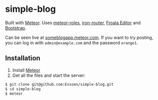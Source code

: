 # simple-blog

Built with [Meteor](http://meteor.com). Uses [meteor-roles](https://github.com/alanning/meteor-roles
), [iron-router](https://github.com/iron-meteor/iron-router), [Froala Editor](https://github.com/froala/froala-reactive) and [Bootstrap](http://getbootstrap.com).

Can be seen live at [someblogapp.meteor.com](http://someblogapp.meteor.com/). If you want to try posting, you can log in with `admin@example.com` and the password `orange1`.

## Installation
1. Install [Meteor](https://www.meteor.com/) 
2. Get all the files and start the server:
```bash
$ git clone git@github.com:Essoen/simple-blog.git
$ cd simple-blog
$ meteor
```
